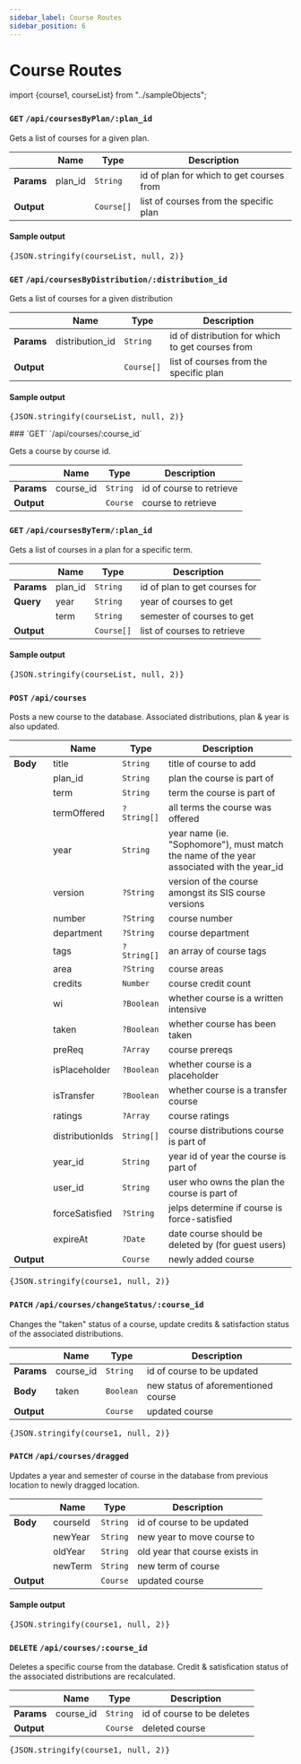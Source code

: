```yaml
---
sidebar_label: Course Routes
sidebar_position: 6
---
```


# Course Routes

import {course1, courseList} from "../sampleObjects";

### `GET` `/api/coursesByPlan/:plan_id`

Gets a list of courses for a given plan.

|            | Name    | Type       | Description                              |
| ---------- | ------- | ---------- | ---------------------------------------- |
| **Params** | plan_id | `String`   | id of plan for which to get courses from |
| **Output** |         | `Course[]` | list of courses from the specific plan   |

#### Sample output

<samp>
  <pre>{JSON.stringify(courseList, null, 2)}</pre>
</samp>

### `GET` `/api/coursesByDistribution/:distribution_id`

Gets a list of courses for a given distribution

|            | Name            | Type       | Description                                      |
| ---------- | --------------- | ---------- | ------------------------------------------------ |
| **Params** | distribution_id | `String`   | id of distribution for which to get courses from |
| **Output** |                 | `Course[]` | list of courses from the specific plan           |

#### Sample output

<samp>
  <pre>{JSON.stringify(courseList, null, 2)}</pre>
</samp>
### `GET` `/api/courses/:course_id`

Gets a course by course id.

|            | Name      | Type     | Description              |
| ---------- | --------- | -------- | ------------------------ |
| **Params** | course_id | `String` | id of course to retrieve |
| **Output** |           | `Course` | course to retrieve       |

### `GET` `/api/coursesByTerm/:plan_id`

Gets a list of courses in a plan for a specific term.

|            | Name    | Type       | Description                   |
| ---------- | ------- | ---------- | ----------------------------- |
| **Params** | plan_id | `String`   | id of plan to get courses for |
| **Query**  | year    | `String`   | year of courses to get        |
|            | term    | `String`   | semester of courses to get    |
| **Output** |         | `Course[]` | list of courses to retrieve   |

#### Sample output

<samp>
  <pre>{JSON.stringify(courseList, null, 2)}</pre>
</samp>

### `POST` `/api/courses`

Posts a new course to the database. Associated distributions, plan & year is also updated.

|            | Name            | Type        | Description                                                                              |
| ---------- | --------------- | ----------- | ---------------------------------------------------------------------------------------- |
| **Body**   | title           | `String`    | title of course to add                                                                   |
|            | plan_id         | `String`    | plan the course is part of                                                               |
|            | term            | `String`    | term the course is part of                                                               |
|            | termOffered     | `?String[]` | all terms the course was offered                                                         |
|            | year            | `String`    | year name (ie. "Sophomore"), must match the name of the year associated with the year_id |
|            | version         | `?String`   | version of the course amongst its SIS course versions                                    |
|            | number          | `?String`   | course number                                                                            |
|            | department      | `?String`   | course department                                                                        |
|            | tags            | `?String[]` | an array of course tags                                                                  |
|            | area            | `?String`   | course areas                                                                             |
|            | credits         | `Number`    | course credit count                                                                      |
|            | wi              | `?Boolean`  | whether course is a written intensive                                                    |
|            | taken           | `?Boolean`  | whether course has been taken                                                            |
|            | preReq          | `?Array`    | course prereqs                                                                           |
|            | isPlaceholder   | `?Boolean`  | whether course is a placeholder                                                          |
|            | isTransfer      | `?Boolean`  | whether course is a transfer course                                                      |
|            | ratings         | `?Array`    | course ratings                                                                           |
|            | distributionIds | `String[]`  | course distributions course is part of                                                   |
|            | year_id         | `String`    | year id of year the course is part of                                                    |
|            | user_id         | `String`    | user who owns the plan the course is part of                                             |
|            | forceSatisfied  | `?String`   | jelps determine if course is force-satisfied                                             |
|            | expireAt        | `?Date`     | date course should be deleted by (for guest users)                                       |
| **Output** |                 | `Course`    | newly added course                                                                       |

<samp>
  <pre>{JSON.stringify(course1, null, 2)}</pre>
</samp>

### `PATCH` `/api/courses/changeStatus/:course_id`

Changes the "taken" status of a course, update credits & satisfaction status of the associated distributions.

|            | Name      | Type      | Description                         |
| ---------- | --------- | --------- | ----------------------------------- |
| **Params** | course_id | `String`  | id of course to be updated          |
| **Body**   | taken     | `Boolean` | new status of aforementioned course |
| **Output** |           | `Course`  | updated course                      |

<samp>
  <pre>{JSON.stringify(course1, null, 2)}</pre>
</samp>

### `PATCH` `/api/courses/dragged`

Updates a year and semester of course in the database from previous location to newly dragged location.

|            | Name     | Type     | Description                    |
| ---------- | -------- | -------- | ------------------------------ |
| **Body**   | courseId | `String` | id of course to be updated     |
|            | newYear  | `String` | new year to move course to     |
|            | oldYear  | `String` | old year that course exists in |
|            | newTerm  | `String` | new term of course             |
| **Output** |          | `Course` | updated course                 |

#### Sample output

<samp>
  <pre>{JSON.stringify(course1, null, 2)}</pre>
</samp>

### `DELETE` `/api/courses/:course_id`

Deletes a specific course from the database. Credit & satisfication status of the associated distributions are recalculated.

|            | Name      | Type     | Description                |
| ---------- | --------- | -------- | -------------------------- |
| **Params** | course_id | `String` | id of course to be deletes |
| **Output** |           | `Course` | deleted course             |

<samp>
  <pre>{JSON.stringify(course1, null, 2)}</pre>
</samp>
